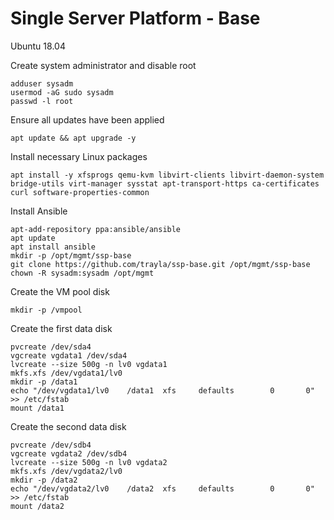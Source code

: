 # Single Server Platform - Base

Ubuntu 18.04

Create system administrator and disable root
~~~~
adduser sysadm
usermod -aG sudo sysadm
passwd -l root
~~~~

Ensure all updates have been applied
~~~~
apt update && apt upgrade -y
~~~~

Install necessary Linux packages
~~~~
apt install -y xfsprogs qemu-kvm libvirt-clients libvirt-daemon-system bridge-utils virt-manager sysstat apt-transport-https ca-certificates curl software-properties-common
~~~~

Install Ansible
~~~~
apt-add-repository ppa:ansible/ansible
apt update
apt install ansible
mkdir -p /opt/mgmt/ssp-base
git clone https://github.com/trayla/ssp-base.git /opt/mgmt/ssp-base
chown -R sysadm:sysadm /opt/mgmt
~~~~

Create the VM pool disk
~~~~
mkdir -p /vmpool
~~~~

Create the first data disk
~~~~
pvcreate /dev/sda4
vgcreate vgdata1 /dev/sda4
lvcreate --size 500g -n lv0 vgdata1
mkfs.xfs /dev/vgdata1/lv0
mkdir -p /data1
echo "/dev/vgdata1/lv0    /data1  xfs     defaults        0       0" >> /etc/fstab
mount /data1
~~~~

Create the second data disk
~~~~
pvcreate /dev/sdb4
vgcreate vgdata2 /dev/sdb4
lvcreate --size 500g -n lv0 vgdata2
mkfs.xfs /dev/vgdata2/lv0
mkdir -p /data2
echo "/dev/vgdata2/lv0    /data2  xfs     defaults        0       0" >> /etc/fstab
mount /data2
~~~~
